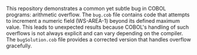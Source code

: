 This repository demonstrates a common yet subtle bug in COBOL programs: arithmetic overflow. The `bug.cob` file contains code that attempts to increment a numeric field (WS-AREA-1) beyond its defined maximum value.  This leads to unexpected results because COBOL's handling of such overflows is not always explicit and can vary depending on the compiler. The `bugSolution.cob` file provides a corrected version that handles overflow gracefully.
